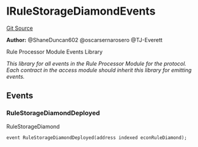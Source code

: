 # IRuleStorageDiamondEvents
[Git Source](https://github.com/thrackle-io/rules-protocol/blob/2955538441cd4ad2d51a27d7c28af7eec4cd8814/src/interfaces/IEvents.sol)

**Author:**
@ShaneDuncan602 @oscarsernarosero @TJ-Everett

Rule Processor Module Events Library

*This library for all events in the Rule Processor Module for the protocol. Each contract in the access module should inherit this library for emitting events.*


## Events
### RuleStorageDiamondDeployed
RuleStorageDiamond


```solidity
event RuleStorageDiamondDeployed(address indexed econRuleDiamond);
```

